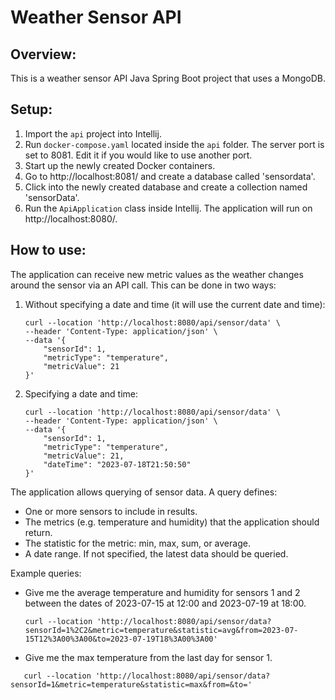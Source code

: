 # Weather Sensor API

## Overview:
This is a weather sensor API Java Spring Boot project that uses a MongoDB.

## Setup:
1. Import the `api` project into Intellij.
2. Run `docker-compose.yaml` located inside the `api` folder. The server port is set to 8081. Edit it if you would like to use another port.
3. Start up the newly created Docker containers.
4. Go to http://localhost:8081/ and create a database called 'sensordata'. 
5. Click into the newly created database and create a collection named 'sensorData'.
6. Run the `ApiApplication` class inside Intellij. The application will run on http://localhost:8080/.

## How to use:
The application can receive new metric values as the weather changes around the sensor via an API call. This can be done in two ways:

1. Without specifying a date and time (it will use the current date and time):
   ```shell
   curl --location 'http://localhost:8080/api/sensor/data' \
   --header 'Content-Type: application/json' \
   --data '{
       "sensorId": 1,
       "metricType": "temperature",
       "metricValue": 21
   }'
   ```

2. Specifying a date and time:
   ```shell
   curl --location 'http://localhost:8080/api/sensor/data' \
   --header 'Content-Type: application/json' \
   --data '{
       "sensorId": 1,
       "metricType": "temperature",
       "metricValue": 21,
       "dateTime": "2023-07-18T21:50:50"
   }'
   ```

The application allows querying of sensor data. A query defines:
- One or more sensors to include in results.
- The metrics (e.g. temperature and humidity) that the application should return.
- The statistic for the metric: min, max, sum, or average.
- A date range. If not specified, the latest data should be queried.

Example queries:
- Give me the average temperature and humidity for sensors 1 and 2 between the dates of 2023-07-15 at 12:00 and 2023-07-19 at 18:00.
   ```shell
   curl --location 'http://localhost:8080/api/sensor/data?sensorId=1%2C2&metric=temperature&statistic=avg&from=2023-07-15T12%3A00%3A00&to=2023-07-19T18%3A00%3A00'
   ```
- Give me the max temperature from the last day for sensor 1.
```shell
   curl --location 'http://localhost:8080/api/sensor/data?sensorId=1&metric=temperature&statistic=max&from=&to='
   ```